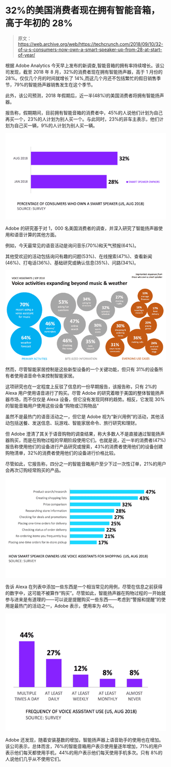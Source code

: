 # 32%的美国消费者现在拥有智能音箱，高于年初的 28%

> 原文：<https://web.archive.org/web/https://techcrunch.com/2018/09/10/32-of-u-s-consumers-now-own-a-smart-speaker-up-from-28-at-start-of-year/>

根据 Adobe Analytics 今天早上发布的新调查,智能音箱的拥有率持续增长。该公司发现，截至 2018 年 8 月，32%的消费者现在拥有智能扬声器，高于 1 月份的 28%。仅仅几个月的时间就增长了 14%,而这几个月还不包括繁忙的假日销售季节，79%的智能扬声器销售发生在这个季节。

此外，该公司预测，2018 年假期后，近一半(48%)的美国消费者将拥有智能扬声器。

报告称，假期期间，目前拥有智能音箱的消费者中，45%的人说他们计划为自己再买一个，23%的人计划为别人买一个。与此同时，23%的非车主表示，他们计划为自己买一辆，9%的人计划为别人买一辆。

![](img/82951ae4e72e13a1131efbebc8646b9c.png)

Adobe 的研究基于对 1，000 名美国消费者的调查，并深入研究了智能扬声器使用和语音计算的其他方面。

例如，今天最常见的语音活动是询问音乐(70%)和天气预报(64%)。

其他受欢迎的活动包括询问有趣的问题(53%)、在线搜索(47%)、查看新闻(46%)、打电话(36%)、基础研究或确认信息(35%)、问路(34%)。

![](img/8619e265b0c0c3a8cf556191b03b3f13.png)

然而，尽管智能家居控制是这些新型设备的一个关键功能，但只有 31%的设备所有者使用语音命令来控制智能家居。

这项研究也在一定程度上反驳了信息的一份早期报告，该报告称，只有 2%的 Alexa 用户使用语音进行了购买。尽管 Adobe 的研究着眼于美国的整体智能扬声器市场，而不仅仅是 Alexa 设备，但它没有发现同样的趋势。相反，它发现 30%的智能音箱用户使用这些设备“购物或订购物品”

虽然不是最热门的语音活动之一，但它是 Adobe 视为“新兴用例”的活动，其他活动包括送餐、发送信息、玩游戏、智能家居命令、旅行研究和理财。

但 Adobe 澄清了其关于语音购物的调查结果，称大多数人不是直接通过智能扬声器购买，而是在购物过程的早期阶段使用它们。也就是说，近一半的消费者(47%)报告称使用他们的设备进行产品研究或搜索，43%的消费者使用他们的设备创建购物清单，32%的消费者使用他们的设备进行价格比较。

尽管如此，它报告称，四分之一的智能音箱用户至少下过一次性订单，21%的用户会再次订购经常购买的产品。

![](img/ee78aed7120b519302d98273fcedd5bf.png)

告诉 Alexa 在列表中添加一些东西是一个相当常见的用例，尽管在信息之前获得的数字中，这可能不被算作“购买”。尽管如此，智能扬声器在购物过程的一开始就参与进来是有道理的——可以说是提醒购买一些东西——考虑到“警报和提醒”的使用是最热门的活动之一，Adobe 表示，使用率为 46%。

![](img/855a21a59540af92bffa4a45603632b0.png)

Adobe 还发现，随着安装基数的增加，智能扬声器上语音助手的使用也在增加。该公司表示，总体而言，76%的智能音箱用户表示使用量逐年增加，71%的用户表示他们每天都使用手机，44%的用户表示他们每天使用手机多次。只有 8%的人说他们几乎从不使用它们。